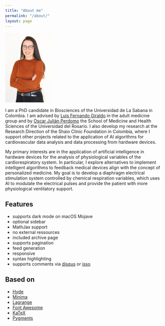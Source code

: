 ```yaml
---
title: "About me"
permalink: "/about/"
layout: page
---
```


<img src="assets/me.jpg" width=30% height=30%>

I am a PhD candidate in Biosciences of the Universidad de La Sabana in Colombia. I am advised by [Luis Fernando Giraldo](https://scholar.google.com.co/citations?user=FFtAzBwAAAAJ&hl=en) in the adult medicine group and by [Oscar Julián Perdomo](https://pure.urosario.edu.co/en/persons/oscar-julian-perdomo-charry-3)  the School of Medicine and Health Sciences of the Universidad del Rosario. I also develop my research at the Research Direction of the Shaio Clinic Foundation in Colombia, where I support other projects related to the application of AI algorithms for cardiovascular data analysis and data processing from hardware devices.

My primary interests are in the application of artificial intelligence in hardware devices for the analysis of physiological variables of the cardiorespiratory system. In particular, I explore alternatives to implement intelligent algorithms to feedback medical devices align with the concept of personalized medicine. My goal is to develop a diaphragm electrical stimulation system controlled by chemical respiration variables, which uses AI to modulate the electrical pulses and provide the patient with more physiological ventilatory support.


## Features

 - supports dark mode on macOS Mojave
 - optional sidebar
 - MathJax support
 - no external ressources
 - included archive page
 - supports pagination
 - feed generation
 - responsive
 - syntax highlighting
 - supports comments via [disqus](https://disqus.com/) or [isso](http://posativ.org/isso/)

## Based on

- [Hyde](https://github.com/poole/hyde)
- [Minima](https://github.com/jekyll/minima)
- [Lagrange](https://github.com/LeNPaul/Lagrange)
- [Font Awesome](http://fontawesome.io/)
- [KaTeX](https://katex.org/)
- [Pygments](https://github.com/richleland/pygments-css)
